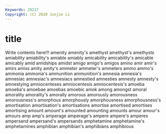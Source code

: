 ```yaml
---
Keywords: 29217
Copyright: (C) 2020 Junjie Li
---
```


# title

Write contents here!!!
amenity 
amenity's 
amethyst 
amethyst's
amethysts 
amiability 
amiability's 
amiable 
amiably 
amicability 
amicability's 
amicable 
amicably 
amid
amidships 
amidst 
amigo 
amigo's 
amigos 
amino 
amir 
amir's 
amirs 
amiss
amity 
amity's 
ammeter 
ammeter's 
ammeters 
ammo 
ammo's 
ammonia 
ammonia's 
ammunition
ammunition's 
amnesia 
amnesia's 
amnesiac 
amnesiac's 
amnesiacs 
amnestied 
amnesties 
amnesty 
amnesty's
amnestying 
amniocenteses 
amniocentesis 
amniocentesis's 
amoeba 
amoeba's 
amoebae 
amoebas 
amoebic 
amok
among 
amongst 
amoral 
amorality 
amorality's 
amorally 
amorous 
amorously 
amorousness 
amorousness's
amorphous 
amorphously 
amorphousness 
amorphousness's 
amortisation 
amortisation's 
amortisations 
amortise 
amortised 
amortises
amortising 
amount 
amount's 
amounted 
amounting 
amounts 
amour 
amour's 
amours 
amp
amp's 
amperage 
amperage's 
ampere 
ampere's 
amperes 
ampersand 
ampersand's 
ampersands 
amphetamine
amphetamine's 
amphetamines 
amphibian 
amphibian's 
amphibians 
amphibious 
